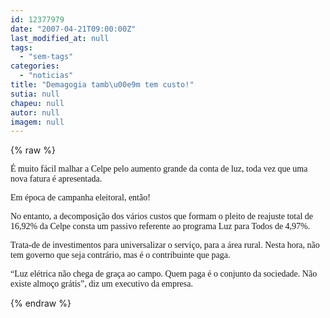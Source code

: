 ```yaml
---
id: 12377979
date: "2007-04-21T09:00:00Z"
last_modified_at: null
tags:
  - "sem-tags"
categories:
  - "noticias"
title: "Demagogia tamb\u00e9m tem custo!"
sutia: null
chapeu: null
autor: null
imagem: null
---
```

{% raw %}
<p><P><FONT face=Verdana>É muito fácil malhar a Celpe pelo aumento grande da conta de luz, toda vez que uma nova fatura é apresentada.</FONT></P></p>
<p><P><FONT face=Verdana>Em época de campanha eleitoral, então!</FONT></P></p>
<p><P><FONT face=Verdana>No entanto, a decomposição dos vários custos que formam o pleito de reajuste total de 16,92% da Celpe consta um passivo referente ao programa Luz para Todos de 4,97%.</FONT></P></p>
<p><P><FONT face=Verdana>Trata-de de investimentos para universalizar o serviço, para a área rural. Nesta hora, não tem governo que seja contrário, mas é o contribuinte que paga.</FONT></P></p>
<p><P><FONT face=Verdana>“Luz elétrica não chega de graça ao campo. Quem paga é o conjunto da sociedade. Não existe almoço grátis”, diz um executivo da empresa.</FONT></P> </p>
{% endraw %}